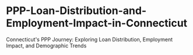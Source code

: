 # PPP-Loan-Distribution-and-Employment-Impact-in-Connecticut
Connecticut's PPP Journey: Exploring Loan Distribution, Employment Impact, and Demographic Trends
